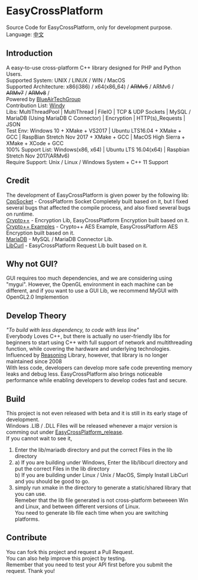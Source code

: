 # EasyCrossPlatform
Source Code for EasyCrossPlatform, only for development purpose.  
Language: [中文](README-ch.md)  
## Introduction
A easy-to-use cross-platform C++ library designed for PHP and Python Users.  
Supported System: UNIX / LINUX / WIN / MacOS  
Supported Architecture: x86(i386) / x64(x86_64) / ~~ARMv5~~ / ARMv6 / ~~ARMv7~~ / ~~ARMv8~~ /  
Powered by <a href="http://www.xsyds.cn/" target="_blank">BlueAirTechGroup</a>  
Contribution List: <a href="https://github.com/ToiletCommander">Windy</a>  
Libs: MultiThreadPool | MultiThread | FileIO | TCP & UDP Sockets | MySQL / MariaDB (Using MariaDB C Connector) | Encryption | HTTP(s)_Requests | JSON  
Test Env: Windows 10 + XMake + VS2017 | Ubuntu LTS16.04 + XMake + GCC  | RaspBian Stretch Nov 2017 + XMake + GCC | MacOS High Sierra + XMake + XCode + GCC  
100% Support List: Windows(x86, x64) | Ubuntu LTS 16.04(x64) | Raspbian Stretch Nov 2017(ARMv6)  
Require Support: Unix / Linux / Windows System + C++ 11 Support  
## Credit
The development of EasyCrossPlatform is given power by the following lib:  
[CppSocket](https://github.com/itomi/CppSocket) - CrossPlatform Socket Completely built based on it, but I fixed several bugs that affected the compile process, and also fixed several bugs on runtime.  
[Crypto++](https://github.com/weidai11/cryptopp) - Encryption Lib, EasyCrossPlatform Encryption built based on it.  
[Crypto++ Examples](https://github.com/sechaser/CryptoPP) - Crypto++ AES Example, EasyCrossPlatform AES Encryption built based on it.  
[MariaDB](https://mariadb.com/downloads/mariadb-tx/connector) - MySQL / MariaDB Connector Lib.  
[LibCurl](https://curl.haxx.se/) - EasyCrossPlatform Request Lib built based on it.  
## Why not GUI?
GUI requires too much dependencies, and we are considering using "mygui". However, the OpenGL environment in each machine can be different, and if you want to use a GUI Lib, we recommend MyGUI with OpenGL2.0 Implemention  
## Develop Theory
*"To build with less dependency, to code with less line"*  
Everybody Loves C++, but there is actually no user-friendly libs for beginners to start using C++ with full support of network and multithreading function, while covering the hardware and underlying technologies.   
Influenced by <a href="http://reasoning.biz" target="_blank">Reasoning</a> Library, however, that library is no longer maintained since 2008  
With less code, developers can develop more safe code preventing memory leaks and debug less. EasyCrossPlatform also brings noticeable performance while enabling developers to develop codes fast and secure.  
## Build
This project is not even released with beta and it is still in its early stage of development.  
Windows .LIB / .DLL Files will be released whenever a major version is comming out under [EasyCrossPlatform_release](https://github.com/EasyCrossPlatformLib/EasyCrossPlatform_release).  
If you cannot wait to see it, 
1) Enter the lib/mariadb directory and put the correct Files in the lib directory  
2) a) If you are building under Windows, Enter the lib/libcurl directory and put the correct Files in the lib directory  
   b) If you are building under Linux / Unix / MacOS, Simply Install LibCurl and you should be good to go.  
2) simply run xmake in the directory to generate a static/shared library that you can use.  
Remeber that the lib file generated is not cross-platform betweeen Win and Linux, and between different versions of Linux.  
You need to generate lib file each time when you are switching platforms.  
## Contribute
You can fork this project and request a Pull Request.   
You can also help improve this project by testing.   
Remember that you need to test your API first before you submit the request. Thank you!  